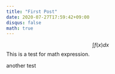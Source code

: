 ```yaml
---
title: "First Post"
date: 2020-07-27T17:59:42+09:00
disqus: false
math: true
---
```


$$\int f(x) dx $$
This is a test for math expression.

another test